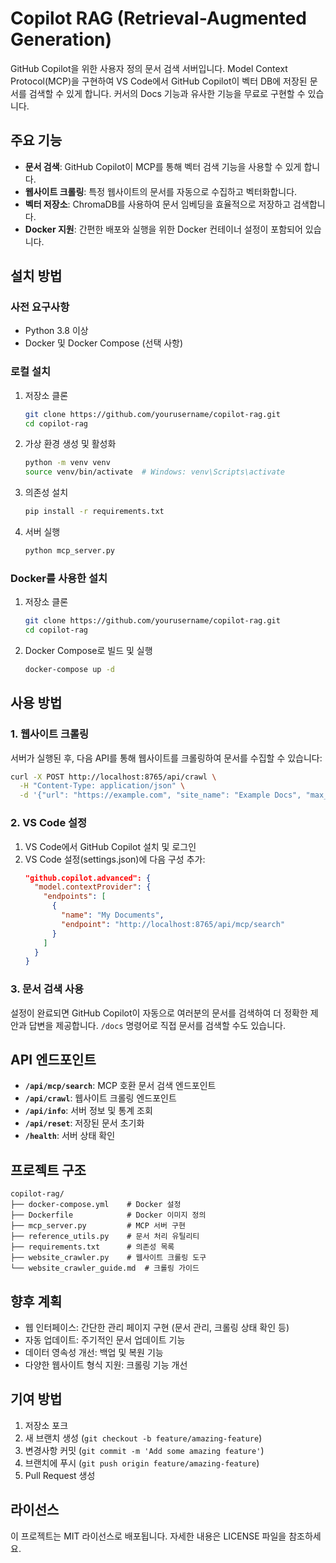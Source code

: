 # Copilot RAG (Retrieval-Augmented Generation)

GitHub Copilot을 위한 사용자 정의 문서 검색 서버입니다. Model Context Protocol(MCP)을 구현하여 VS Code에서 GitHub Copilot이 벡터 DB에 저장된 문서를 검색할 수 있게 합니다. 커서의 Docs 기능과 유사한 기능을 무료로 구현할 수 있습니다.

## 주요 기능

- **문서 검색**: GitHub Copilot이 MCP를 통해 벡터 검색 기능을 사용할 수 있게 합니다.
- **웹사이트 크롤링**: 특정 웹사이트의 문서를 자동으로 수집하고 벡터화합니다.
- **벡터 저장소**: ChromaDB를 사용하여 문서 임베딩을 효율적으로 저장하고 검색합니다.
- **Docker 지원**: 간편한 배포와 실행을 위한 Docker 컨테이너 설정이 포함되어 있습니다.

## 설치 방법

### 사전 요구사항

- Python 3.8 이상
- Docker 및 Docker Compose (선택 사항)

### 로컬 설치

1. 저장소 클론
   ```bash
   git clone https://github.com/yourusername/copilot-rag.git
   cd copilot-rag
   ```

2. 가상 환경 생성 및 활성화
   ```bash
   python -m venv venv
   source venv/bin/activate  # Windows: venv\Scripts\activate
   ```

3. 의존성 설치
   ```bash
   pip install -r requirements.txt
   ```

4. 서버 실행
   ```bash
   python mcp_server.py
   ```

### Docker를 사용한 설치

1. 저장소 클론
   ```bash
   git clone https://github.com/yourusername/copilot-rag.git
   cd copilot-rag
   ```

2. Docker Compose로 빌드 및 실행
   ```bash
   docker-compose up -d
   ```

## 사용 방법

### 1. 웹사이트 크롤링

서버가 실행된 후, 다음 API를 통해 웹사이트를 크롤링하여 문서를 수집할 수 있습니다:

```bash
curl -X POST http://localhost:8765/api/crawl \
  -H "Content-Type: application/json" \
  -d '{"url": "https://example.com", "site_name": "Example Docs", "max_pages": 50}'
```

### 2. VS Code 설정

1. VS Code에서 GitHub Copilot 설치 및 로그인
2. VS Code 설정(settings.json)에 다음 구성 추가:
   ```json
   "github.copilot.advanced": {
     "model.contextProvider": {
       "endpoints": [
         {
           "name": "My Documents",
           "endpoint": "http://localhost:8765/api/mcp/search"
         }
       ]
     }
   }
   ```

### 3. 문서 검색 사용

설정이 완료되면 GitHub Copilot이 자동으로 여러분의 문서를 검색하여 더 정확한 제안과 답변을 제공합니다. `/docs` 명령어로 직접 문서를 검색할 수도 있습니다.

## API 엔드포인트

- **`/api/mcp/search`**: MCP 호환 문서 검색 엔드포인트
- **`/api/crawl`**: 웹사이트 크롤링 엔드포인트
- **`/api/info`**: 서버 정보 및 통계 조회
- **`/api/reset`**: 저장된 문서 초기화
- **`/health`**: 서버 상태 확인

## 프로젝트 구조

```
copilot-rag/
├── docker-compose.yml    # Docker 설정
├── Dockerfile            # Docker 이미지 정의
├── mcp_server.py         # MCP 서버 구현
├── reference_utils.py    # 문서 처리 유틸리티
├── requirements.txt      # 의존성 목록
├── website_crawler.py    # 웹사이트 크롤링 도구
└── website_crawler_guide.md  # 크롤링 가이드
```

## 향후 계획

- 웹 인터페이스: 간단한 관리 페이지 구현 (문서 관리, 크롤링 상태 확인 등)
- 자동 업데이트: 주기적인 문서 업데이트 기능
- 데이터 영속성 개선: 백업 및 복원 기능
- 다양한 웹사이트 형식 지원: 크롤링 기능 개선

## 기여 방법

1. 저장소 포크
2. 새 브랜치 생성 (`git checkout -b feature/amazing-feature`)
3. 변경사항 커밋 (`git commit -m 'Add some amazing feature'`)
4. 브랜치에 푸시 (`git push origin feature/amazing-feature`)
5. Pull Request 생성

## 라이선스

이 프로젝트는 MIT 라이선스로 배포됩니다. 자세한 내용은 LICENSE 파일을 참조하세요.